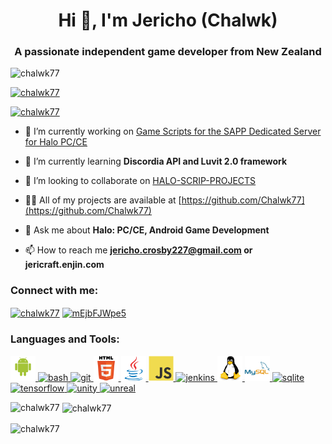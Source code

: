 <h1 align="center">Hi 👋, I'm Jericho (Chalwk)</h1>
<h3 align="center">A passionate independent game developer from New Zealand</h3>

<p align="left"> <img src="https://komarev.com/ghpvc/?username=chalwk77&label=Profile%20views&color=0e75b6&style=flat" alt="chalwk77" /> </p>

<p align="left"> <a href="https://github.com/ryo-ma/github-profile-trophy"><img src="https://github-profile-trophy.vercel.app/?username=chalwk77" alt="chalwk77" /></a> </p>

<p align="left"> <a href="https://twitter.com/chalwk77" target="blank"><img src="https://img.shields.io/twitter/follow/chalwk77?logo=twitter&style=for-the-badge" alt="chalwk77" /></a> </p>

- 🔭 I’m currently working on [Game Scripts for the SAPP Dedicated Server for Halo PC/CE](https://github.com/Chalwk77/HALO-SCRIPT-PROJECTS)

- 🌱 I’m currently learning **Discordia API and Luvit 2.0 framework**

- 👯 I’m looking to collaborate on [HALO-SCRIP-PROJECTS](https://github.com/Chalwk77/HALO-SCRIPT-PROJECTS/projects)

- 👨‍💻 All of my projects are available at [https://github.com/Chalwk77](https://github.com/Chalwk77)

- 💬 Ask me about **Halo: PC/CE, Android Game Development**

- 📫 How to reach me **jericho.crosby227@gmail.com or jericraft.enjin.com**

<h3 align="left">Connect with me:</h3>
<p align="left">
<a href="https://twitter.com/chalwk77" target="blank"><img align="center" src="https://cdn.jsdelivr.net/npm/simple-icons@3.0.1/icons/twitter.svg" alt="chalwk77" height="30" width="40" /></a>
<a href="https://discord.gg/mEjbFJWpe5" target="blank"><img align="center" src="https://cdn.jsdelivr.net/npm/simple-icons@3.0.1/icons/discord.svg" alt="mEjbFJWpe5" height="30" width="40" /></a>
</p>

<h3 align="left">Languages and Tools:</h3>
<p align="left"> <a href="https://developer.android.com" target="_blank"> <img src="https://raw.githubusercontent.com/devicons/devicon/master/icons/android/android-original-wordmark.svg" alt="android" width="40" height="40"/> </a> <a href="https://www.gnu.org/software/bash/" target="_blank"> <img src="https://www.vectorlogo.zone/logos/gnu_bash/gnu_bash-icon.svg" alt="bash" width="40" height="40"/> </a> <a href="https://git-scm.com/" target="_blank"> <img src="https://www.vectorlogo.zone/logos/git-scm/git-scm-icon.svg" alt="git" width="40" height="40"/> </a> <a href="https://www.w3.org/html/" target="_blank"> <img src="https://raw.githubusercontent.com/devicons/devicon/master/icons/html5/html5-original-wordmark.svg" alt="html5" width="40" height="40"/> </a> <a href="https://www.java.com" target="_blank"> <img src="https://raw.githubusercontent.com/devicons/devicon/master/icons/java/java-original.svg" alt="java" width="40" height="40"/> </a> <a href="https://developer.mozilla.org/en-US/docs/Web/JavaScript" target="_blank"> <img src="https://raw.githubusercontent.com/devicons/devicon/master/icons/javascript/javascript-original.svg" alt="javascript" width="40" height="40"/> </a> <a href="https://www.jenkins.io" target="_blank"> <img src="https://www.vectorlogo.zone/logos/jenkins/jenkins-icon.svg" alt="jenkins" width="40" height="40"/> </a> <a href="https://www.linux.org/" target="_blank"> <img src="https://raw.githubusercontent.com/devicons/devicon/master/icons/linux/linux-original.svg" alt="linux" width="40" height="40"/> </a> <a href="https://www.mysql.com/" target="_blank"> <img src="https://raw.githubusercontent.com/devicons/devicon/master/icons/mysql/mysql-original-wordmark.svg" alt="mysql" width="40" height="40"/> </a> <a href="https://www.sqlite.org/" target="_blank"> <img src="https://www.vectorlogo.zone/logos/sqlite/sqlite-icon.svg" alt="sqlite" width="40" height="40"/> </a> <a href="https://www.tensorflow.org" target="_blank"> <img src="https://www.vectorlogo.zone/logos/tensorflow/tensorflow-icon.svg" alt="tensorflow" width="40" height="40"/> </a> <a href="https://unity.com/" target="_blank"> <img src="https://www.vectorlogo.zone/logos/unity3d/unity3d-icon.svg" alt="unity" width="40" height="40"/> </a> <a href="https://unrealengine.com/" target="_blank"> <img src="https://raw.githubusercontent.com/kenangundogan/fontisto/036b7eca71aab1bef8e6a0518f7329f13ed62f6b/icons/svg/brand/unreal-engine.svg" alt="unreal" width="40" height="40"/> </a> </p>

<p><img align="left" src="https://github-readme-stats.vercel.app/api/top-langs?username=chalwk77&show_icons=true&locale=en&layout=compact" alt="chalwk77" /></p>

<p>&nbsp;<img align="center" src="https://github-readme-stats.vercel.app/api?username=chalwk77&show_icons=true&locale=en" alt="chalwk77" /></p>

<p><img align="center" src="https://github-readme-streak-stats.herokuapp.com/?user=chalwk77&" alt="chalwk77" /></p>
